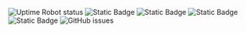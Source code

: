 ![Uptime Robot status](https://img.shields.io/uptimerobot/status/m795276181-ea44caeb6a6db48fdc262ac6?label=website) ![Static Badge](https://img.shields.io/badge/blacklists-58-000000) ![Static Badge](https://img.shields.io/badge/blacklisted-3387545-cc0000) ![Static Badge](https://img.shields.io/badge/whitelisted-2254-00CC00) ![Static Badge](https://img.shields.io/badge/streaming_blacklist-28097-000000) ![GitHub issues](https://img.shields.io/github/issues/fabriziosalmi/blacklists)
